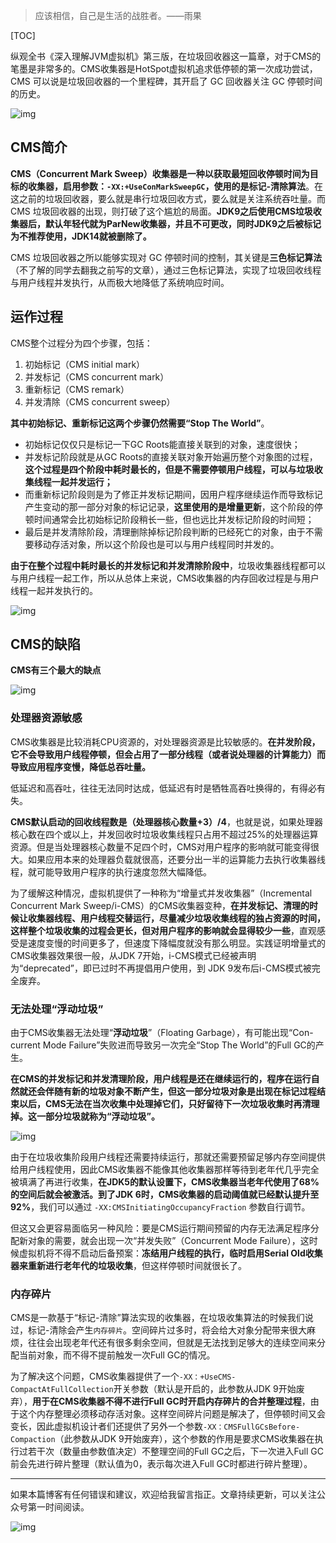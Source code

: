 > 应该相信，自己是生活的战胜者。——雨果

[TOC]

纵观全书《深入理解JVM虚拟机》第三版，在垃圾回收器这一篇章，对于CMS的笔墨是非常多的。CMS收集器是HotSpot虚拟机追求低停顿的第一次成功尝试，CMS 可以说是垃圾回收器的一个里程碑，其开启了 GC 回收器关注 GC 停顿时间的历史。

![img](https://mmbiz.qpic.cn/mmbiz_jpg/jC8rtGdWScNSWyYdcwhyuGyFAHA8HjTSicRd14q6xUND92YbCXkQEPMItxxxAjnstkFN4aWZ9mloQMYickSv4IQQ/0?wx_fmt=jpeg)

## CMS简介

**CMS（Concurrent Mark Sweep）收集器是一种以获取最短回收停顿时间为目标的收集器，**启用参数：`-XX:+UseConMarkSweepGC`，使用的是**标记-清除算法**。在这之前的垃圾回收器，要么就是串行垃圾回收方式，要么就是关注系统吞吐量。而 CMS 垃圾回收器的出现，则打破了这个尴尬的局面。**JDK9之后使用CMS垃圾收集器后，默认年轻代就为ParNew收集器，并且不可更改，同时JDK9之后被标记为不推荐使用，JDK14就被删除了。**

CMS 垃圾回收器之所以能够实现对 GC 停顿时间的控制，其关键是**三色标记算法**（不了解的同学去翻我之前写的文章），通过三色标记算法，实现了垃圾回收线程与用户线程并发执行，从而极大地降低了系统响应时间。

## 运作过程

CMS整个过程分为四个步骤，包括：

1. 初始标记（CMS initial mark）
2. 并发标记（CMS concurrent mark）
3. 重新标记（CMS remark）
4. 并发清除（CMS concurrent sweep）

**其中初始标记、重新标记这两个步骤仍然需要“Stop The World”**。

- 初始标记仅仅只是标记一下GC Roots能直接关联到的对象，速度很快；
- 并发标记阶段就是从GC Roots的直接关联对象开始遍历整个对象图的过程，**这个过程是四个阶段中耗时最长的，但是不需要停顿用户线程，可以与垃圾收集线程一起并发运行；**
- 而重新标记阶段则是为了修正并发标记期间，因用户程序继续运作而导致标记产生变动的那一部分对象的标记记录，**这里使用的是增量更新**，这个阶段的停顿时间通常会比初始标记阶段稍长一些，但也远比并发标记阶段的时间短；
- 最后是并发清除阶段，清理删除掉标记阶段判断的已经死亡的对象，由于不需要移动存活对象，所以这个阶段也是可以与用户线程同时并发的。

**由于在整个过程中耗时最长的并发标记和并发清除阶段中**，垃圾收集器线程都可以与用户线程一起工作，所以从总体上来说，CMS收集器的内存回收过程是与用户线程一起并发执行的。

![img](https://mmbiz.qpic.cn/mmbiz_png/jC8rtGdWScNSWyYdcwhyuGyFAHA8HjTSDCu3CePySY7t7ic41QzWtUDrXZEYfyRxKzL6K9uiaibLgPxwuOCgIscWw/0?wx_fmt=png)

## CMS的缺陷

**CMS有三个最大的缺点**

![img](https://mmbiz.qpic.cn/mmbiz_jpg/jC8rtGdWScNSWyYdcwhyuGyFAHA8HjTSK2A60QHmdkDO6mCvabgnxVYbtp6CwAJ4iceicv1YelBhEoD8lcYWbicfQ/0?wx_fmt=jpeg)

### 处理器资源敏感

CMS收集器是比较消耗CPU资源的，对处理器资源是比较敏感的。**在并发阶段，它不会导致用户线程停顿，但会占用了一部分线程（或者说处理器的计算能力）而导致应用程序变慢，降低总吞吐量。**

低延迟和高吞吐，往往无法同时达成，低延迟有时是牺牲高吞吐换得的，有得必有失。

**CMS默认启动的回收线程数是（处理器核心数量+3）/4**，也就是说，如果处理器核心数在四个或以上，并发回收时垃圾收集线程只占用不超过25%的处理器运算资源。但是当处理器核心数量不足四个时，CMS对用户程序的影响就可能变得很大。如果应用本来的处理器负载就很高，还要分出一半的运算能力去执行收集器线程，就可能导致用户程序的执行速度忽然大幅降低。

为了缓解这种情况，虚拟机提供了一种称为“增量式并发收集器”（Incremental Concurrent Mark Sweep/i-CMS）的CMS收集器变种，**在并发标记、清理的时候让收集器线程、用户线程交替运行，尽量减少垃圾收集线程的独占资源的时间，这样整个垃圾收集的过程会更长，但对用户程序的影响就会显得较少一些**，直观感受是速度变慢的时间更多了，但速度下降幅度就没有那么明显。实践证明增量式的CMS收集器效果很一般，从JDK 7开始，i-CMS模式已经被声明为“deprecated”，即已过时不再提倡用户使用，到 JDK 9发布后i-CMS模式被完全废弃。

### 无法处理“浮动垃圾”

由于CMS收集器无法处理“**浮动垃圾**”（Floating Garbage），有可能出现“Con-current Mode Failure”失败进而导致另一次完全“Stop The World”的Full GC的产生。

**在CMS的并发标记和并发清理阶段，用户线程是还在继续运行的，程序在运行自然就还会伴随有新的垃圾对象不断产生，但这一部分垃圾对象是出现在标记过程结束以后，CMS无法在当次收集中处理掉它们，只好留待下一次垃圾收集时再清理掉。这一部分垃圾就称为“浮动垃圾”。**

![img](https://mmbiz.qpic.cn/mmbiz_jpg/jC8rtGdWScNSWyYdcwhyuGyFAHA8HjTSXoBeQ2CXibziak9ArfibSKXCRXM14nL24yczSeiaia2hgZTmVAzPal2t7hA/0?wx_fmt=jpeg)

由于在垃圾收集阶段用户线程还需要持续运行，那就还需要预留足够内存空间提供给用户线程使用，因此CMS收集器不能像其他收集器那样等待到老年代几乎完全被填满了再进行收集，**在JDK5的默认设置下，CMS收集器当老年代使用了68%的空间后就会被激活。到了JDK 6时，CMS收集器的启动阈值就已经默认提升至92%**，我们可以通过 `-XX:CMSInitiatingOccupancyFraction` 参数自行调节。

但这又会更容易面临另一种风险：要是CMS运行期间预留的内存无法满足程序分配新对象的需要，就会出现一次“并发失败”（Concurrent Mode Failure），这时候虚拟机将不得不启动后备预案：**冻结用户线程的执行，临时启用Serial Old收集器来重新进行老年代的垃圾收集**，但这样停顿时间就很长了。

### 内存碎片

CMS是一款基于“标记-清除”算法实现的收集器，在垃圾收集算法的时候我们说过，标记-清除会产生`内存碎片`。空间碎片过多时，将会给大对象分配带来很大麻烦，往往会出现老年代还有很多剩余空间，但就是无法找到足够大的连续空间来分配当前对象，而不得不提前触发一次Full GC的情况。

为了解决这个问题，CMS收集器提供了一个`-XX：+UseCMS-CompactAtFullCollection`开关参数（默认是开启的，此参数从JDK 9开始废弃），**用于在CMS收集器不得不进行Full GC时开启内存碎片的合并整理过程**，由于这个内存整理必须移动存活对象。这样空间碎片问题是解决了，但停顿时间又会变长，因此虚拟机设计者们还提供了另外一个参数`-XX：CMSFullGCsBefore-Compaction`（此参数从JDK 9开始废弃），这个参数的作用是要求CMS收集器在执行过若干次（数量由参数值决定）不整理空间的Full GC之后，下一次进入Full GC前会先进行碎片整理（默认值为0，表示每次进入Full GC时都进行碎片整理）。

------

如果本篇博客有任何错误和建议，欢迎给我留言指正。文章持续更新，可以关注公众号第一时间阅读。

![img](https://mmbiz.qpic.cn/mmbiz_jpg/jC8rtGdWScPibyOvOuNiasKa7qicaZgo5DIcDAickDKoU6KZUmLyibpnRc6ibzTxT9WAnkfPhFcq6iamGRo2ITZlPPczA/0?wx_fmt=jpeg)
